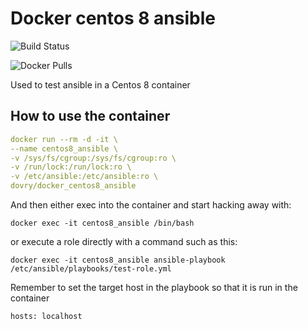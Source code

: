 # Docker centos 8 ansible

![Build Status](https://github.com/dovry/docker_centos8_ansible/workflows/Basic%20build%20and%20push%20to%20Docker%20hub/badge.svg)

![Docker Pulls](https://img.shields.io/docker/pulls/dovry/docker_centos8_ansible)

Used to test ansible in a Centos 8 container

## How to use the container

```yaml
docker run --rm -d -it \
--name centos8_ansible \
-v /sys/fs/cgroup:/sys/fs/cgroup:ro \
-v /run/lock:/run/lock:ro \
-v /etc/ansible:/etc/ansible:ro \
dovry/docker_centos8_ansible
```

And then either exec into the container and start hacking away with:

`docker exec -it centos8_ansible /bin/bash`

or execute a role directly with a command such as this:

`docker exec -it centos8_ansible ansible-playbook /etc/ansible/playbooks/test-role.yml`

Remember to set the target host in the playbook so that it is run in the container

`hosts: localhost`